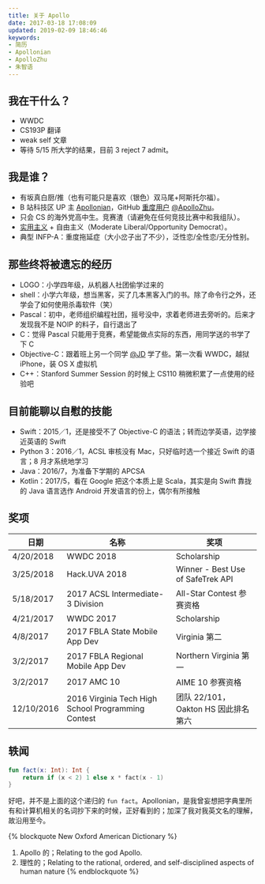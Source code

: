```yaml
---
title: 关于 Apollo
date: 2017-03-18 17:08:09
updated: 2019-02-09 18:46:46
keywords:
- 简历
- Apollonian
- ApolloZhu
- 朱智语
---
```


## 我在干什么？

- WWDC
- CS193P 翻译
- weak self 文章
- 等待 5/15 所大学的结果，目前 3 reject 7 admit。

## 我是谁？

- 有坂真白厨/推（也有可能只是喜欢（银色）双马尾+阿斯托尔福）。
- B 站科技区 UP 主 [Apollonian](https://space.bilibili.com/14767902#/)，GitHub [重度用户](https://github-profile-summary.com/user/ApolloZhu) [@ApolloZhu](https://github.com/ApolloZhu)。
- 只会 CS 的海外党高中生。竞赛渣（请避免在任何竞技比赛中和我组队）。
- [实用主义](http://www.politiscales.net/zh_CN/results/?b0=93&t1=60&t0=19&m1=24&m0=43&j1=43&j0=24&s1=24&s0=62&c0=48&c1=31&anar=67&e1=50&e0=21&p0=19&p1=43&femi=43&comp=67&prag=100) + 自由主义（Moderate Liberal/Opportunity Democrat）。
- 典型 INFP-A：重度拖延症（大小岔子出了不少），泛性恋/全性恋/无分性别。

## 那些终将被遗忘的经历

- LOGO：小学四年级，从机器人社团偷学过来的
- shell：小学六年级，想当黑客，买了几本黑客入门的书。除了命令行之外，还学会了如何使用杀毒软件（笑）
- Pascal：初中，老师组织编程社团，摇号没中，求着老师进去旁听的。后来才发现我不是 NOIP 的料子，自行退出了
- C：觉得 Pascal 只能用于竞赛，希望能做点实际的东西，用同学送的书学了下 C
- Objective-C：跟着班上另一个同学 [@JD](https://github.com/JDScript) 学了些。第一次看 WWDC，越狱 iPhone，装 OS X 虚拟机
- C++：Stanford Summer Session 的时候上 CS110 稍微积累了一点使用的经验吧

## 目前能聊以自慰的技能

- Swift：2015／1，还是接受不了 Objective-C 的语法；转而边学英语，边学接近英语的 Swift
- Python 3：2016／1，ACSL 审核没有 Mac，只好临时选一个接近 Swift 的语言；8 月才系统地学习
- Java：2016/7，为准备下学期的 APCSA
- Kotlin：2017/5，看在 Google 把这个本质上是 Scala，其实是向 Swift 靠拢的 Java 语言选作 Android 开发语言的份上，偶尔有所接触

## 奖项

|日期|名称|奖项|
|--|--|--|
|4/20/2018|WWDC 2018|Scholarship|
|3/25/2018|Hack.UVA 2018|Winner - Best Use of SafeTrek API|
|5/18/2017|2017 ACSL Intermediate-3 Division|All-Star Contest 参赛资格|
|4/21/2017|WWDC 2017|Scholarship|
|4/8/2017|2017 FBLA State Mobile App Dev|Virginia 第二|
|3/2/2017|2017 FBLA Regional Mobile App Dev|Northern Virginia 第一|
|3/2/2017|2017 AMC 10|AIME 10 参赛资格|
|12/10/2016|2016 Virginia Tech High School Programming Contest|团队 22/101，Oakton HS 因此排名第六|

## 轶闻

```Kotlin
fun fact(x: Int): Int {
    return if (x < 2) 1 else x * fact(x - 1)
}
```

好吧，并不是上面的这个递归的 `fun fact`。Apollonian，是我曾妄想把字典里所有和计算机相关的名词抄下来的时候，正好看到的；加深了我对我英文名的理解，故沿用至今。

{% blockquote New Oxford American Dictionary %}
1. Apollo 的；Relating to the god Apollo.
2. 理性的；Relating to the rational, ordered, and self-disciplined aspects of human nature
{% endblockquote %}
